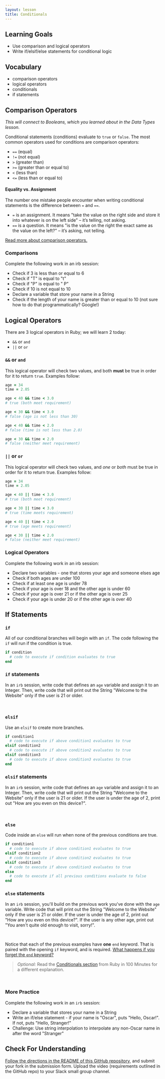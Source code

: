 ```yaml
---
layout: lesson
title: Conditionals
---
```


## Learning Goals

- Use comparison and logical operators
- Write if/elsif/else statements for conditional logic

## Vocabulary

- comparison operators
- logical operators
- conditionals
- if statements

## Comparison Operators

_This will connect to Booleans, which you learned about in the Data Types lesson._

Conditional statements (conditions) evaluate to `true` or `false`. The most common operators used for conditions are comparison operators:

- `==` (equal)
- `!=` (not equal)
- `>` (greater than)
- `>=` (greater than or equal to)
- `<` (less than)
- `<=` (less than or equal to)

<div class="things-to-note">
  <h4>Equality vs. Assignment</h4>
  <p>The number one mistake people encounter when writing conditional statements is the difference between <code>=</code> and <code>==</code>.</p>
  <ul>
    <li><code>=</code> is an assignment. It means "take the value on the right side and store it into whatever is on the left side" – it’s telling, not asking.</li>
    <li><code>==</code> is a question. It means "is the value on the right the exact same as the value on the left?" – it’s asking, not telling.</li>
  </ul>
</div>

[Read more about comparison operators.](http://ruby-for-beginners.rubymonstas.org/operators/comparison.html)

<div class="try-it">
  <h3>Comparisons</h3> 
  <p>Complete the following work in an irb session:</p>
  <ul>
    <li>Check if 3 is less than or equal to 6</li>
    <li>Check if "T" is equal to "t"</li>
    <li>Check if "P" is equal to " P"</li>
    <li>Check if 10 is not equal to 10</li>
    <li>Declare a variable that store your name in a String</li>
    <li>Check if the length of your name is greater than or equal to 10 (not sure how to do that programmatically? Google!)</li>
  </ul>
</div>

## Logical Operators

There are 3 logical operators in Ruby; we will learn 2 today:
- `&&` or `and`
- `||` or `or`

### `&&` or `and`
This logical operator will check two values, and both **must** be true in order for it to return `true`. Examples follow:

```ruby
age = 34
time = 2.05

age < 40 && time < 3.0
# true (both meet requirement)

age < 30 && time < 3.0
# false (age is not less than 30)

age < 40 && time < 2.0
# false (time is not less than 2.0)

age < 30 && time < 2.0
# false (neither meet requirement)
```

### `||` or `or`
This logical operator will check two values, and _one_ or _both_ must be true in order for it to return true. Examples follow:

```ruby
age = 34
time = 2.05

age < 40 || time < 3.0
# true (both meet requirement)

age < 30 || time < 3.0
# true (time meets requirement)

age < 40 || time < 2.0
# true (age meets requirement)

age < 30 || time < 2.0
# false (neither meet requirement)
```

<div class="try-it">
  <h3>Logical Operators</h3> 
  <p>Complete the following work in an irb session:</p>
  <ul>
    <li>Declare two variables - one that stores your age and someone elses age</li>
    <li>Check if both ages are under 100</li>
    <li>Check if at least one age is under 78</li>
    <li>Check if your age is over 18 and the other age is under 60</li>
    <li>Check if your age is over 21 or if the other age is over 25</li>
    <li>Check if your age is under 20 or if the other age is over 40</li>
  </ul>
</div>

## If Statements

### `if`
All of our conditional branches will begin with an `if`. The code following the `if` will run if the condition is true.

```ruby
if condition
  # code to execute if condition evaluates to true
end
```

<div class="try-it">
  <h3><code>if</code> statements</h3> 
  <p>In an <code>irb</code> session, write code that defines an <code>age</code> variable and assign it to an Integer. Then, write code that will print out the String "Welcome to the Website" only if the user is 21 or older.</p>
</div>
<br>

### `elsif`
Use an `elsif` to create more branches.

```ruby
if condition1
  # code to execute if above condition1 evaluates to true
elsif condition2
  # code to execute if above condition2 evaluates to true
elsif condition3
  # code to execute if above condition3 evaluates to true
end
```

<div class="try-it">
  <h3><code>elsif</code> statements</h3> 
  <p>In an <code>irb</code> session, write code that defines an <code>age</code> variable and assign it to an Integer. Then, write code that will print out the String "Welcome to the Website" only if the user is 21 or older. If the user is under the age of 2, print out "How are you even on this device?".</p>
</div>
<br>

### `else`
Code inside an `else` will run when none of the previous conditions are true.

```ruby
if condition1
  # code to execute if above condition1 evaluates to true
elsif condition2
  # code to execute if above condition2 evaluates to true
elsif condition3
  # code to execute if above condition3 evaluates to true
else
  # code to execute if all previous conditions evaluate to false
end
```
<div class="try-it">
  <h3><code>else</code> statements</h3> 
  <p>In an <code>irb</code> session, you'll build on the previous work you've done with the <code>age</code> variable. Write code that will print out the String "Welcome to the Website" only if the user is 21 or older. If the user is under the age of 2, print out "How are you even on this device?". If the user is any other age, print out "You aren't quite old enough to visit, sorry!".</p>
</div>
<br>

Notice that each of the previous examples have **one** `end` keyword. That is paired with the opening `if` keyword, and is required. [What happens if you forget the `end` keyword?](https://teamtreehouse.com/community/syntax-error-unexpected-endofinput-expecting-keywordend)

>_Optional:_ Read the [Conditionals section](http://tutorials.jumpstartlab.com/projects/ruby_in_100_minutes.html#9.-conditionals) from Ruby in 100 Minutes for a different explanation.

<br>
<div class="try-it">
  <h3>More Practice</h3> 
  <p>Complete the following work in an <code>irb</code> session:</p>
  <ul>
    <li>Declare a variable that stores your name in a String</li>
    <li>Write an if/else statement - if your name is "Oscar", puts "Hello, Oscar!". If not, puts "Hello, Stranger!"</li>
    <li>Challenge: Use string interpolation to interpolate any non-Oscar name in after the word "Stranger"</li>
  </ul>
</div>

## Check For Understanding

[Follow the directions in the README of this GitHub repository](https://github.com/ameseee/conditionals-cfu-am0), and submit your fork in the submission form. Upload the video (requirements outlined in the GitHub repo) to your Slack small group channel.
<br><br><br>
